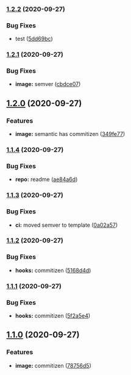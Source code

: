 ### [1.2.2](https://gitlab.com/donaldrich/function-as-a-container/compare/v1.2.1...v1.2.2) (2020-09-27)


### Bug Fixes

* test ([5dd69bc](https://gitlab.com/donaldrich/function-as-a-container/commit/5dd69bc35576b951b56f0b23a9f26da35cc825cb))

### [1.2.1](https://gitlab.com/donaldrich/function-as-a-container/compare/v1.2.0...v1.2.1) (2020-09-27)

### Bug Fixes

- **image:** semver ([cbdce07](https://gitlab.com/donaldrich/function-as-a-container/commit/cbdce07b2f823bb8c6fcc12dff333e452630d2ba))

## [1.2.0](https://gitlab.com/donaldrich/function-as-a-container/compare/v1.1.4...v1.2.0) (2020-09-27)

### Features

- **image:** semantic has commitizen ([349fe77](https://gitlab.com/donaldrich/function-as-a-container/commit/349fe777165cd849da83ffe9cfbccdcdb580d540))

### [1.1.4](https://gitlab.com/donaldrich/function-as-a-container/compare/v1.1.3...v1.1.4) (2020-09-27)

### Bug Fixes

- **repo:** readme ([ae84a6d](https://gitlab.com/donaldrich/function-as-a-container/commit/ae84a6df2d84c29604d39dbf82b57c8b338bde5c))

### [1.1.3](https://gitlab.com/donaldrich/function-as-a-container/compare/v1.1.2...v1.1.3) (2020-09-27)

### Bug Fixes

- **ci:** moved semver to template ([0a02a57](https://gitlab.com/donaldrich/function-as-a-container/commit/0a02a57f5d14f1625b74626cabd49101d6f72aa9))

### [1.1.2](https://gitlab.com/donaldrich/function-as-a-container/compare/v1.1.1...v1.1.2) (2020-09-27)

### Bug Fixes

- **hooks:** commitizen ([5168d4d](https://gitlab.com/donaldrich/function-as-a-container/commit/5168d4d955981ad4c044b023a831f1714e9f21e4))

### [1.1.1](https://gitlab.com/donaldrich/function-as-a-container/compare/v1.1.0...v1.1.1) (2020-09-27)

### Bug Fixes

- **hooks:** commitizen ([5f2a5e4](https://gitlab.com/donaldrich/function-as-a-container/commit/5f2a5e4835b635511aa1d775459dc4c28d0b1e8e))

## [1.1.0](https://gitlab.com/donaldrich/function-as-a-container/compare/v1.0.4...v1.1.0) (2020-09-27)

### Features

- **image:** commitizen ([78756d5](https://gitlab.com/donaldrich/function-as-a-container/commit/78756d57fc7a3a2ba8c167b6bfbcc43d407be335))
